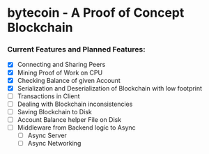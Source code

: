 # bytecoin - A Proof of Concept Blockchain
### Current Features and Planned Features:
- [x] Connecting and Sharing Peers
- [x] Mining Proof of Work on CPU
- [x] Checking Balance of given Account
- [x] Serialization and Deserialization of Blockchain with low footprint
- [ ] Transactions in Client
- [ ] Dealing with Blockchain inconsistencies
- [ ] Saving Blockchain to Disk
- [ ] Account Balance helper File on Disk
- [ ] Middleware from Backend logic to Async
  - [ ] Async Server  
  - [ ] Async Networking
